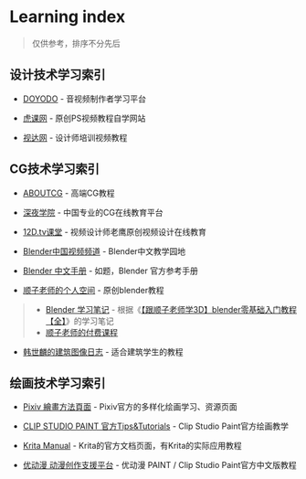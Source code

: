 # Learning index
>仅供参考，排序不分先后
## 设计技术学习索引
- [DOYODO](http://www.doyoudo.com/) - 音视频制作者学习平台
  
- [虎课网](https://huke88.com/) - 原创PS视频教程自学网站
  
- [视达网](http://shida66.com/) - 设计师培训视频教程

## CG技术学习索引
- [ABOUTCG](http://www.aboutcg.org/) - 高端CG教程
  
- [深夜学院](中国专业的CG在线教育平台) - 中国专业的CG在线教育平台
  
- [12D.tv课堂](http://www.12d.tv/) - 视频设计师老鹰原创视频设计在线教育
  
- [Blender中国视频频道](http://i.youku.com/blendercngf) - Blender中文教学园地
  
- [Blender 中文手册](https://docs.blender.org/manual/zh-hans/dev/) - 如题，Blender 官方参考手册
  
- [顺子老师的个人空间](https://space.bilibili.com/38988725/) - 原创blender教程
>- [Blender 学习笔记](https://www.jianshu.com/p/c52605b4b8e8) - 根据《[【跟顺子老师学3D】blender零基础入门教程【全】](https://www.bilibili.com/video/av24292767)》的学习笔记
>- [顺子老师的付费课程](http://www.cgmodel.com/ke/user-course.html?user=1163422)

- [韩世麟的建筑图像日志](http://hanshilin.com/) - 适合建筑学生的教程

## 绘画技术学习索引
- [Pixiv 繪畫方法頁面](https://www.pixiv.net/howto) - Pixiv官方的多样化绘画学习、资源页面
  
- [CLIP STUDIO PAINT 官方Tips&Tutorials](https://tips.clip-studio.com/zh-tw/official) - Clip Studio Paint官方绘画教学
- [Krita Manual](https://docs.krita.org/en/index.html) - Krita的官方文档页面，有Krita的实际应用教程
  
- [优动漫 动漫创作支援平台](http://www.udongman.cn/index.php?m=course&c=search&a=softview&type=53301102&cate=73301155) - 优动漫 PAINT / Clip Studio Paint官方中文版教程